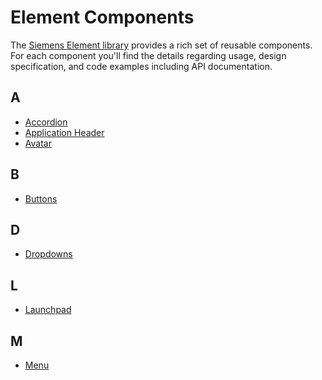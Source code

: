 # Element Components

The [Siemens Element library](https://github.com/siemens/element)
provides a rich set of reusable components. For each component you'll find the
details regarding usage, design specification, and code examples including API
documentation.

## A

- [Accordion](layout-navigation/accordion.md)
- [Application Header](layout-navigation/application-header.md)
- [Avatar](status-notifications/avatar.md)

## B

- [Buttons](buttons-menus/buttons.md)

## D

- [Dropdowns](buttons-menus/dropdowns.md)

## L

- [Launchpad](layout-navigation/launchpad.md)

## M

- [Menu](buttons-menus/menu.md)
